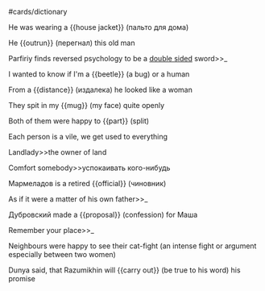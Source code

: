 #cards/dictionary 

He was wearing a {{house jacket}} (пальто для дома) <!--SR:!2024-02-01,9,249-->

He {{outrun}} (перегнал) this old man 

Parfiriy finds reversed psychology to be a <u>double sided</u> sword>>_ 

I wanted to know if I'm a {{beetle}} (a bug) or a human

From a {{distance}} (издалека) he looked like a woman

They spit in my {{mug}} (my face) quite openly <!--SR:!2024-02-02,8,269-->

Both of them were happy to {{part}} (split) <!--SR:!2024-02-04,10,289-->

Each person is a vile, we get used to everything

Landlady>>the owner of land <!--SR:!2024-02-23,36,270-->

Comfort somebody>>успокаивать кого-нибудь <!--SR:!2024-02-12,12,274-->

Мармеладов is a retired {{official}} (чиновник) <!--SR:!2024-02-07,14,250-->

As if it were a matter of his own father>>_

Дубровский made a {{proposal}} (confession) for Маша <!--SR:!2024-02-12,26,270-->

Remember your place>>_ <!--SR:!2024-02-29,39,250-->

Neighbours were  happy to see their cat-fight (an intense fight or argument especially between two women)

Dunya said, that Razumikhin will {{carry out}} (be true to his word) his promise <!--SR:!2024-02-12,14,214-->

